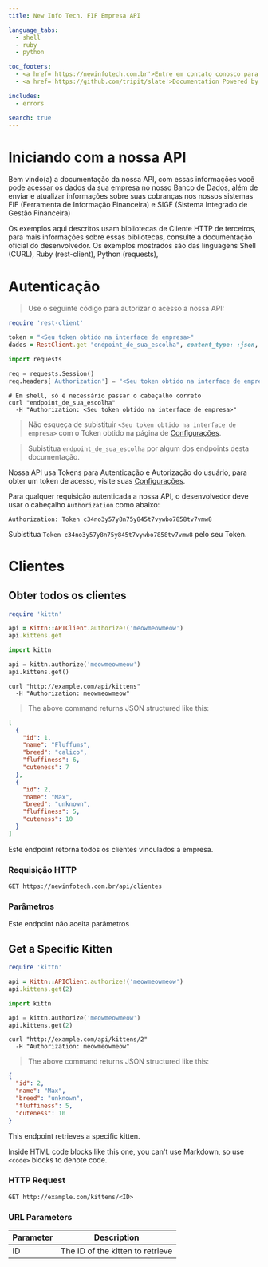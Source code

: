 ```yaml
---
title: New Info Tech. FIF Empresa API

language_tabs:
  - shell
  - ruby
  - python

toc_footers:
  - <a href='https://newinfotech.com.br'>Entre em contato conosco para obter um Token de desenvolvedor</a>
  - <a href='https://github.com/tripit/slate'>Documentation Powered by Slate</a>

includes:
  - errors

search: true
---
```



# Iniciando com a nossa API

Bem vindo(a) a documentação da nossa API, com essas informações você pode acessar os dados da sua empresa no nosso Banco de Dados, além de enviar e atualizar informações sobre suas cobranças nos nossos sistemas FIF (Ferramenta de Informação Financeira) e SIGF (Sistema Integrado de Gestão Financeira)

Os exemplos aqui descritos usam bibliotecas de Cliente HTTP de terceiros, para mais informações sobre essas bibliotecas, consulte a documentação oficial do desenvolvedor.
Os exemplos mostrados são das linguagens Shell (CURL), Ruby (rest-client), Python (requests), 

# Autenticação

> Use o seguinte código para autorizar o acesso a nossa API:

```ruby
require 'rest-client'

token = "<Seu token obtido na interface de empresa>"
dados = RestClient.get "endpoint_de_sua_escolha", content_type: :json, Authorization: token 
```

```python
import requests

req = requests.Session()
req.headers['Authorization'] = "<Seu token obtido na interface de empresa>"
```

```shell
# Em shell, só é necessário passar o cabeçalho correto
curl "endpoint_de_sua_escolha"
  -H "Authorization: <Seu token obtido na interface de empresa>"
```

> Não esqueça de subistituir `<Seu token obtido na interface de empresa>` com o Token obtido na página de [Configurações](https://newinfotech.com.br/empresas/#/config/integracao).

> Subistitua `endpoint_de_sua_escolha` por algum dos endpoints desta documentação.

Nossa API usa Tokens para Autenticação e Autorização do usuário, para obter um token de acesso, visite suas [Configurações](https://newinfotech.com.br/empresas/#/config/integracao).

Para qualquer requisição autenticada a nossa API, o desenvolvedor deve usar o cabeçalho `Authorization` como abaixo:

`Authorization: Token c34no3y57y8n75y845t7vywbo7858tv7vmw8`

<aside class="notice">
Subistitua <code>Token c34no3y57y8n75y845t7vywbo7858tv7vmw8</code> pelo seu Token.
</aside>

# Clientes

## Obter todos os clientes

```ruby
require 'kittn'

api = Kittn::APIClient.authorize!('meowmeowmeow')
api.kittens.get
```

```python
import kittn

api = kittn.authorize('meowmeowmeow')
api.kittens.get()
```

```shell
curl "http://example.com/api/kittens"
  -H "Authorization: meowmeowmeow"
```


> The above command returns JSON structured like this:

```json
[
  {
    "id": 1,
    "name": "Fluffums",
    "breed": "calico",
    "fluffiness": 6,
    "cuteness": 7
  },
  {
    "id": 2,
    "name": "Max",
    "breed": "unknown",
    "fluffiness": 5,
    "cuteness": 10
  }
]
```

Este endpoint retorna todos os clientes vinculados a empresa.

### Requisição HTTP

`GET https://newinfotech.com.br/api/clientes`

### Parâmetros


<aside class="notice">
Este endpoint não aceita parâmetros
</aside>

## Get a Specific Kitten

```ruby
require 'kittn'

api = Kittn::APIClient.authorize!('meowmeowmeow')
api.kittens.get(2)
```

```python
import kittn

api = kittn.authorize('meowmeowmeow')
api.kittens.get(2)
```

```shell
curl "http://example.com/api/kittens/2"
  -H "Authorization: meowmeowmeow"
```


> The above command returns JSON structured like this:

```json
{
  "id": 2,
  "name": "Max",
  "breed": "unknown",
  "fluffiness": 5,
  "cuteness": 10
}
```

This endpoint retrieves a specific kitten.

<aside class="warning">Inside HTML code blocks like this one, you can't use Markdown, so use <code>&lt;code&gt;</code> blocks to denote code.</aside>

### HTTP Request

`GET http://example.com/kittens/<ID>`

### URL Parameters

Parameter | Description
--------- | -----------
ID | The ID of the kitten to retrieve

